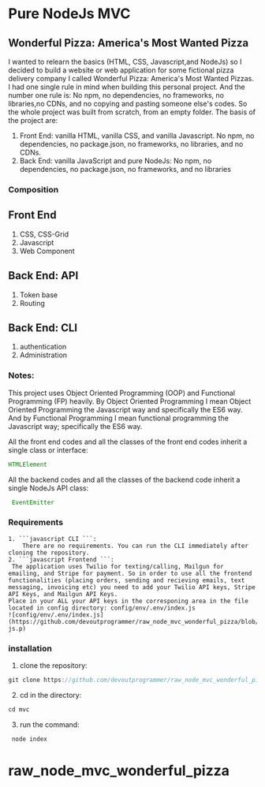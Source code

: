 # Pure NodeJs MVC
## Wonderful Pizza: America's Most Wanted Pizza
I wanted to relearn the basics (HTML, CSS, Javascript,and NodeJs) so I decided to build
a website or web application for some fictional pizza delivery company I called Wonderful Pizza: America's Most Wanted Pizzas. I had one single rule in mind when building this personal project. And the number one rule is: No npm, no dependencies, no frameworks, no libraries,no CDNs, and no copying and pasting someone else's codes. So the whole project was built from scratch, from an empty folder. The basis of the project are:
1. Front End: vanilla HTML, vanilla CSS, and vanilla Javascript. No npm, no dependencies, no package.json, no frameworks, no libraries, and no CDNs.
2. Back End: vanilla JavaScript and pure NodeJs: No npm, no dependencies, no package.json, no frameworks, and no libraries


### Composition
## Front End
1. CSS, CSS-Grid
2. Javascript
3. Web Component
## Back End: API
1. Token base
2. Routing
## Back End: CLI
1. authentication
2. Administration
### Notes: 
This project uses Object Oriented Programming (OOP) and Functional Programming (FP) heavily. By Object Oriented Programming I mean Object Oriented Programming the Javascript way and specifically the ES6 way. And by Functional Programming I mean functional programming the Javascript way; specifically the ES6 way.

All the front end codes and all the classes of the front end codes inherit a single class or interface: 
```javascript
HTMLElement
```
All the backend codes and all the classes of the backend code inherit a single NodeJs API class:

```javascript
 EventEmitter
```
### Requirements
    1. ```javascript CLI ```: 
        There are no requirements. You can run the CLI immediately after cloning the repository.
    2. ```javascript Frontend ```:
     The application uses Twilio for texting/calling, Mailgun for emailing, and Stripe for payment. So in order to use all the frontend functionalities (placing orders, sending and recieving emails, text messaging, invoicing etc) you need to add your Twilio API keys, Stripe API Keys, and Mailgun API Keys.
    Place in your ALL your API keys in the corresponing area in the file located in config directory: config/env/.env/index.js
    ![config/env/.env/index.js](https://github.com/devoutprogrammer/raw_node_mvc_wonderful_pizza/blob/main/public/images/api/index-js.p)

### installation


1. clone the repository:
 ```javascript
 git clone https://github.com/devoutprogrammer/raw_node_mvc_wonderful_pizza mvc
```
2. cd in the directory:
```javascript
cd mvc
```
3. run the command:
```javascript
 node index
```

# raw_node_mvc_wonderful_pizza
